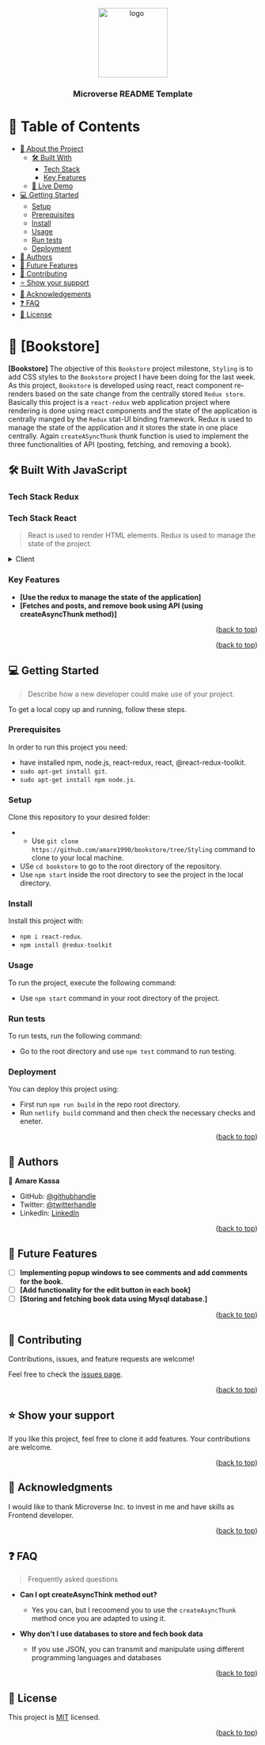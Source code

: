 <a name="readme-top"></a>

<div align="center">

  <img src="murple_logo.png" alt="logo" width="140"  height="auto" />
  <br/>

  <h3><b>Microverse README Template</b></h3>

</div>


# 📗 Table of Contents

- [📖 About the Project](#about-project)
  - [🛠 Built With](#built-with)
    - [Tech Stack](#tech-stack)
    - [Key Features](#key-features)
  - [🚀 Live Demo](#live-demo)
- [💻 Getting Started](#getting-started)
  - [Setup](#setup)
  - [Prerequisites](#prerequisites)
  - [Install](#install)
  - [Usage](#usage)
  - [Run tests](#run-tests)
  - [Deployment](#triangular_flag_on_post-deployment)
- [👥 Authors](#authors)
- [🔭 Future Features](#future-features)
- [🤝 Contributing](#contributing)
- [⭐️ Show your support](#support)
- [🙏 Acknowledgements](#acknowledgements)
- [❓ FAQ](#faq)
- [📝 License](#license)


# 📖 [Bookstore] <a name="about-project"></a>

**[Bookstore]** 
The objective of this `Bookstore` project milestone, `Styling` is to add CSS styles to the `Bookstore` project I have been doing for the last week. As this project, `Bookstore` is developed using react, react component re-renders based on the sate change from the centrally stored `Redux store`. Basically this project is a `react-redux` web application project where rendering is done using react components and the state of the application is centrally manged by the `Redux` stat-UI binding framework. Redux is used to manage the state of the application and it stores the state in one place centrally. Again `createASyncThunk` thunk function is used to implement the three functionalities of API (posting, fetching, and removing a book).


## 🛠 Built With <a name="built-with">JavaScript</a>

### Tech Stack <a name="tech-stack">Redux</a>
### Tech Stack <a name="tech-stack">React</a>

> React is used to render HTML elements.
> Redux is used to manage the state of the project.

<details>
  <summary>Client</summary>
  <ul>
    <li><a href="https://reactjs.org/">React.js</a></li>
     <li><a href="https://redux.js.org">Redux</a></li>
  </ul>
</details>


### Key Features <a name="key-features"></a>

- **[Use the redux to manage the state of the application]**
- **[Fetches and posts, and remove book using API (using createAsyncThunk method)]**

<p align="right">(<a href="#readme-top">back to top</a>)</p>

<p align="right">(<a href="#readme-top">back to top</a>)</p>


## 💻 Getting Started <a name="getting-started"></a>

> Describe how a new developer could make use of your project.

To get a local copy up and running, follow these steps.


### Prerequisites

In order to run this project you need:

- have installed npm, node.js, react-redux, react, @react-redux-toolkit. 
- `sudo apt-get install git`.
- `sudo apt-get install npm node.js`.

### Setup

Clone this repository to your desired folder:

- - Use `git clone https://github.com/amare1990/bookstore/tree/Styling` command to clone to your local machine.
- USe `cd bookstore` to go to the root directory of the repository.
- Use `npm start` inside the root directory to see the project in the local directory.

### Install

Install this project with:
- `npm i react-redux`.
- `npm install @redux-toolkit`

### Usage

To run the project, execute the following command:

- Use `npm start` command in your root directory of the project.

### Run tests

To run tests, run the following command:

- Go to the root directory and use `npm test` command to run testing.

### Deployment

You can deploy this project using:

- First run `npm run build` in the repo root directory.
- Run `netlify build` command and then check the necessary checks and eneter.

<p align="right">(<a href="#readme-top">back to top</a>)</p>


## 👥 Authors <a name="authors"></a>


👤 **Amare Kassa**

- GitHub: [@githubhandle](https://github.com/amare1990)
- Twitter: [@twitterhandle](https://twitter.com/@amaremek)
- LinkedIn: [LinkedIn](https://linkedin.com/in/amare-kassa-90)


<p align="right">(<a href="#readme-top">back to top</a>)</p>


## 🔭 Future Features <a name="future-features"></a>

- [ ] **Implementing popup windows to see comments and add comments for the book.**
- [ ] **[Add functionality for the edit button in each book]**
- [ ] **[Storing and fetching book data using Mysql database.]**

<p align="right">(<a href="#readme-top">back to top</a>)</p>


## 🤝 Contributing <a name="contributing"></a>

Contributions, issues, and feature requests are welcome!

Feel free to check the [issues page](https://github.com/amare1990/bookstore/issues).

<p align="right">(<a href="#readme-top">back to top</a>)</p>


## ⭐️ Show your support <a name="support"></a>


If you like this project, feel free to clone it add features. Your contributions are welcome.

<p align="right">(<a href="#readme-top">back to top</a>)</p>

## 🙏 Acknowledgments <a name="acknowledgements"></a>


I would like to thank Microverse Inc. to invest in me and have skills as Frontend developer.

<p align="right">(<a href="#readme-top">back to top</a>)</p>


## ❓ FAQ <a name="faq"></a>

> Frequently asked questions

- **Can I opt createAsyncThink method out?**

  - Yes you can, but I recoomend you to use the `createAsyncThunk` method once you are adapted to using it.

- **Why don't I use databases to store and fech book data**

  - If you use JSON, you can transmit and manipulate using different programming languages and databases

<p align="right">(<a href="#readme-top">back to top</a>)</p>


## 📝 License <a name="license"></a>

This project is [MIT](https://github.com/amare1990/bookstore/.LICENSE) licensed.

<p align="right">(<a href="#readme-top">back to top</a>)</p>
